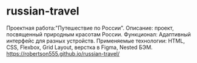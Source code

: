# russian-travel
Проектная работа:"Путешествие по России".
Описание: проект, посвященный природным красотам России. 
Функционал: Адаптивный интерфейс для разных устройств.
Применяемые технологии: HTML, CSS, Flexbox, Grid Layout, верстка в Figma, Nested БЭМ.
https://robertson555.github.io/russian-travel/